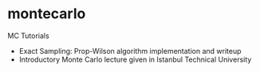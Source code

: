 # montecarlo
MC Tutorials

* Exact Sampling: Prop-Wilson algorithm implementation and writeup
* Introductory Monte Carlo lecture given in Istanbul Technical University
